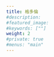 ```yaml
---
title: 格多倫
#description: 
#featured_image: 
#keywords: [""]
weight: 2
#private: true
#menus: "main"
---
```

